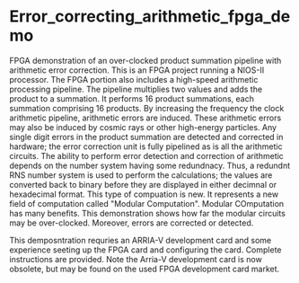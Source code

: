 # Error_correcting_arithmetic_fpga_demo
FPGA demonstration of an over-clocked product summation pipeline with arithmetic error correction.
This is an FPGA project running a NIOS-II processor.
The FPGA portion also includes a high-speed arithmetic processing pipeline.
The pipeline multiplies two values and adds the product to a summation.
It performs 16 product summations, each summation comprising 16 products.
By increasing the frequency the clock arithmetic pipeline, arithmetic errors are induced.
These arithmetic errors may also be induced by cosmic rays or other high-energy particles.
Any single digit errors in the product summation are detected and corrected in hardware;
the error correction unit is fully pipelined as is all the arithmetic circuits.
The ability to perform error detection and correction of arithmetic depends on the 
number system having some redundnacy.  Thus, a redundnt RNS number system is used
to perform the calculations; the values are converted back to binary before they are displayed in either
decimnal or hexadecimal format.
This type of compuation is new.  It represents a new field of computation called "Modular Computation".
Modular COmputation has many benefits.  This demonstration shows how far the modular
circuits may be over-clocked.  Moreover, errors are corrected or detected.

This demposntration requries an ARRIA-V development card and some experience
seeting up the FPGA card and configuring the card.  Complete instructions are 
provided.  Note the Arria-V development card is now obsolete, but may be found on the
used FPGA development card market.
